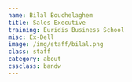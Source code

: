 ```yaml
---
name: Bilal Bouchelaghem
title: Sales Executive
training: Euridis Business School
misc: Ex-Dell
image: /img/staff/bilal.png
class: staff
category: about
cssclass: bandw
---
```

